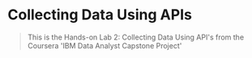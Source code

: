 # Collecting Data Using APIs

> This is the Hands-on Lab 2: Collecting Data Using API's from the Coursera 'IBM Data Analyst Capstone Project'
